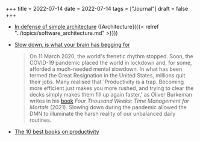 +++
title = 2022-07-14
date = 2022-07-14
tags = ["Journal"]
draft = false
+++

-   [In defense of simple architecture](https://danluu.com/simple-architectures/) ([Architecture]({{< relref "../topics/software_architecture.md" >}}))

-   [Slow down, is what your brain has begging for](https://psyche.co/amp/ideas/slow-down-its-what-your-brain-has-been-begging-for)

    > On 11 March 2020, the world's frenetic rhythm stopped. Soon, the COVID-19 pandemic placed the world in lockdown and, for some, afforded a much-needed mental slowdown. In what has been termed the Great Resignation in the United States, millions quit their jobs. Many realised that 'Productivity is a trap. Becoming more efficient just makes you more rushed, and trying to clear the decks simply makes them fill up again faster,' as Oliver Burkeman writes in his [book](https://www.penguin.co.uk/books/111/1111522/four-thousand-weeks/9781784704001.html) _Four Thousand Weeks: Time Management for Mortals_ (2021). Slowing down during the pandemic allowed the DMN to illuminate the harsh reality of our unbalanced daily routines.

-   [The 10 best books on productivity](https://www.scotthyoung.com/blog/2022/06/28/best-productivity-books/)
